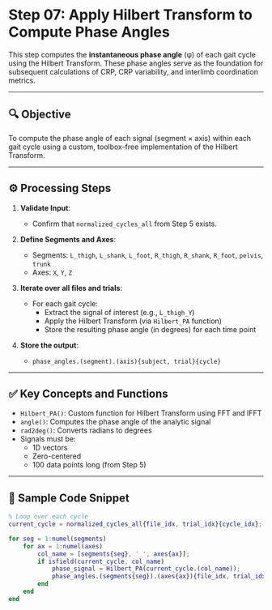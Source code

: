 # Step 07: Apply Hilbert Transform to Compute Phase Angles

This step computes the **instantaneous phase angle** (φ) of each gait cycle using the Hilbert Transform. These phase angles serve as the foundation for subsequent calculations of CRP, CRP variability, and interlimb coordination metrics.

---

## 🔍 Objective

To compute the phase angle of each signal (segment × axis) within each gait cycle using a custom, toolbox-free implementation of the Hilbert Transform.

---

## ⚙️ Processing Steps

1. **Validate Input**:
   - Confirm that `normalized_cycles_all` from Step 5 exists.

2. **Define Segments and Axes**:
   - Segments: `L_thigh`, `L_shank`, `L_foot`, `R_thigh`, `R_shank`, `R_foot`, `pelvis`, `trunk`
   - Axes: `X`, `Y`, `Z`

3. **Iterate over all files and trials**:
   - For each gait cycle:
     - Extract the signal of interest (e.g., `L_thigh_Y`)
     - Apply the Hilbert Transform (via `Hilbert_PA` function)
     - Store the resulting phase angle (in degrees) for each time point

4. **Store the output**:
   - `phase_angles.(segment).(axis){subject, trial}{cycle}`

---

## ✅ Key Concepts and Functions

- `Hilbert_PA()`: Custom function for Hilbert Transform using FFT and IFFT
- `angle()`: Computes the phase angle of the analytic signal
- `rad2deg()`: Converts radians to degrees
- Signals must be:
  - 1D vectors
  - Zero-centered
  - 100 data points long (from Step 5)

---

## 🧪 Sample Code Snippet

```matlab
% Loop over each cycle
current_cycle = normalized_cycles_all{file_idx, trial_idx}{cycle_idx};

for seg = 1:numel(segments)
    for ax = 1:numel(axes)
        col_name = [segments{seg}, '_', axes{ax}];
        if isfield(current_cycle, col_name)
            phase_signal = Hilbert_PA(current_cycle.(col_name));
            phase_angles.(segments{seg}).(axes{ax}){file_idx, trial_idx}{cycle_idx} = phase_signal;
        end
    end
end

